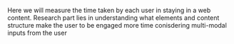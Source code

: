 Here we will measure the time taken by each user in staying in a web content. Research part lies in understanding what elements and content structure make the user to be engaged more time conisdering multi-modal inputs from the user
